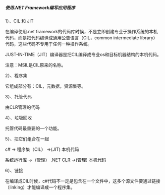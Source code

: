 ##### 使用.NET Framework编写应用程序


>

1）、CIL 和 JIT

 在编译使用.net framework的代码库时候，不是立即创建专业于操作系统的本机代码，而是把代码编译成通用公告语言（CIL，common intermediate library）代码，这些代码不专用于任何一种操作系统。

 JUST-IN-TIME（JIT）编译器是把CIL编译成专业os和目标机器结构的本机代码。

注意：MSIL是CIL原来的名称。

 2）、程序集

 它组成部分有：CIL，元数据，资源集等。

 3）、托管代码

 由CLR管理的代码

 4）、垃圾回收

 托管代码最重要的一个功能。

 5）、把它们组合在一起

 c# -> 程序集（CIL） ->(JIT) 本机代码

 系统运行库 ->（管理） .NET CLR ->(管理) 本机代码

 6）、链接

 在编译成CIL时候，c#代码不一定是包含在一个文件中，这多个源文件要通过链接（linking）才能编译成一个程序集。
